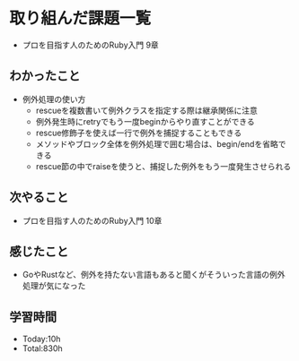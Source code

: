 # 取り組んだ課題一覧
- プロを目指す人のためのRuby入門 9章
## わかったこと
- 例外処理の使い方
    - rescueを複数書いて例外クラスを指定する際は継承関係に注意
    - 例外発生時にretryでもう一度beginからやり直すことができる
    - rescue修飾子を使えば一行で例外を捕捉することもできる
    - メソッドやブロック全体を例外処理で囲む場合は、begin/endを省略できる
    - rescue節の中でraiseを使うと、捕捉した例外をもう一度発生させられる
## 次やること
- プロを目指す人のためのRuby入門 10章
## 感じたこと
- GoやRustなど、例外を持たない言語もあると聞くがそういった言語の例外処理が気になった
## 学習時間
- Today:10h
- Total:830h
